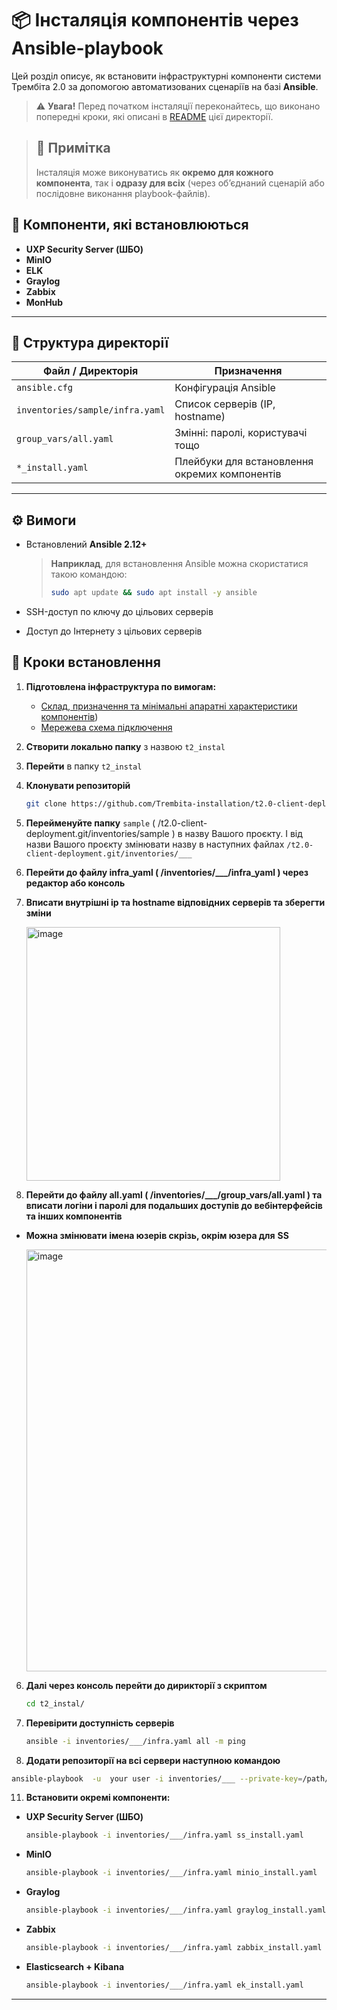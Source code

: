 # 📦 Інсталяція компонентів через Ansible-playbook

Цей розділ описує, як встановити інфраструктурні компоненти системи Трембіта 2.0 за допомогою автоматизованих сценаріїв на базі **Ansible**.

> ⚠️ **Увага!** Перед початком інсталяції переконайтесь, що виконано попередні кроки, які описані в [README](README.md) цієї директорії.

> ## 📌 Примітка
>Інсталяція може виконуватись як **окремо для кожного компонента**, так і **одразу для всіх** (через об’єднаний сценарій або послідовне виконання playbook-файлів).

## 🔧 Компоненти, які встановлюються

- **UXP Security Server (ШБО)**
- **MinIO**
- **ELK**
- **Graylog**
- **Zabbix**
- **MonHub**

---

## 📁 Структура директорії

| Файл / Директорія                         | Призначення                                      |
|-------------------------------------------|--------------------------------------------------|
| `ansible.cfg`                             | Конфігурація Ansible                             |
| `inventories/sample/infra.yaml`           | Список серверів (IP, hostname)                   |
| `group_vars/all.yaml`                     | Змінні: паролі, користувачі тощо                 |
| `*_install.yaml`                          | Плейбуки для встановлення окремих компонентів    |

--- 

## ⚙️ Вимоги

- Встановлений **Ansible 2.12+**
  > **Наприклад**, для встановлення Ansible можна скористатися такою командою:  
  >```bash
  >sudo apt update && sudo apt install -y ansible
  >```
  
- SSH-доступ по ключу до цільових серверів
- Доступ до Інтернету з цільових серверів

## 🚀 Кроки встановлення

1. **Підготовлена інфраструктура по вимогам:**
    - [Склад, призначення та мінімальні апаратні характеристики компонентів](../manual-installation/01-env-components.md))
    - [Мережева схема підключення](../manual-installation/02-network-diagram.md)


2. **Створити локально папку** з назвою `t2_instal`

3. **Перейти** в папку `t2_instal`

4. **Клонувати репозиторій**  

   ```bash
   git clone https://github.com/Trembita-installation/t2.0-client-deployment.git .
   ```
5. **Перейменуйте папку** `sample` ( /t2.0-client-deployment.git/inventories/sample ) в назву Вашого проєкту. І від назви Вашого проєкту змінювати назву в наступних файлах `/t2.0-client-deployment.git/inventories/___`

6. **Перейти до файлу infra_yaml ( /inventories/___/infra_yaml ) через редактор або консоль**

7. **Вписати внутрішні ip та hostname відповідних серверів та зберегти зміни**

   <img width="406" alt="image" src="https://github.com/user-attachments/assets/2acc046a-db76-4f17-8186-afe6eb43acfe" />

8. **Перейти до файлу all.yaml ( /inventories/___/group_vars/all.yaml ) та вписати логіни і паролі для подальших доступів до вебінтерфейсів та інших компонентів**

* **Можна змінювати імена юзерів скрізь, окрім юзера для** **SS**
  
  <img width="675" alt="image" src="https://github.com/user-attachments/assets/6d453482-5acc-4d6d-a404-e451c3eb05e2" />

6. **Далі через консоль перейти до дирикторії з скриптом**

   ```bash
   cd t2_instal/
   ```

8. **Перевірити доступність серверів**

   ```bash
   ansible -i inventories/___/infra.yaml all -m ping
   ```
   
10. **Додати репозиторії на всі сервери наступною командою**
   
   ```bash
   ansible-playbook  -u  your user -i inventories/___ --private-key=/path/your/key repa_install.yaml
   ```

11. **Встановити окремі компоненти:**

  - **UXP Security Server (ШБО)**

      ```bash
     ansible-playbook -i inventories/___/infra.yaml ss_install.yaml
     ```

   - **MinIO**

     ```bash
     ansible-playbook -i inventories/___/infra.yaml minio_install.yaml
     ```

   - **Graylog**
    
     ```bash
     ansible-playbook -i inventories/___/infra.yaml graylog_install.yaml
     ```

   - **Zabbix**

     ```bash
     ansible-playbook -i inventories/___/infra.yaml zabbix_install.yaml
     ```

  - **Elasticsearch + Kibana**

     ```bash
     ansible-playbook -i inventories/___/infra.yaml ek_install.yaml
     ```

   
---



